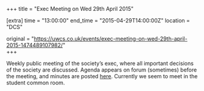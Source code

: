 +++
title = "Exec Meeting on Wed 29th April 2015"

[extra]
time = "13:00:00"
end_time = "2015-04-29T14:00:00Z"
location = "DCS"

original = "https://uwcs.co.uk/events/exec-meeting-on-wed-29th-april-2015-1474489107982/"    
+++

Weekly public meeting of the society’s exec, where all important decisions of the society are discussed. Agenda appears on forum (sometimes) before the meeting, and minutes are posted [here](https://uwcs.co.uk/minutes/). Currently we seem to meet in the student common room.

